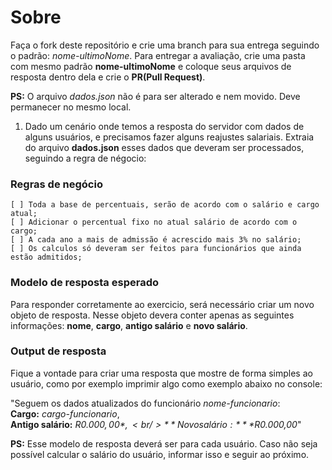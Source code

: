 # Sobre
Faça o fork deste repositório e crie uma branch para sua entrega seguindo o padrão: *nome-ultimoNome*. Para entregar a avaliação, crie uma pasta com mesmo padrão **nome-ultimoNome** e coloque seus arquivos de resposta dentro dela e crie o **PR(Pull Request)**.

**PS:** O arquivo *dados.json* não é para ser alterado e nem movido. Deve permanecer no mesmo local.

1. Dado um cenário onde temos a resposta do servidor com dados de alguns usuários, e precisamos fazer alguns reajustes salariais. Extraia do arquivo **dados.json** esses dados que deveram ser processados, seguindo a regra de négocio:

### Regras de negócio
    [ ] Toda a base de percentuais, serão de acordo com o salário e cargo atual;
    [ ] Adicionar o percentual fixo no atual salário de acordo com o cargo;
    [ ] A cada ano a mais de admissão é acrescido mais 3% no salário;
    [ ] Os calculos só deveram ser feitos para funcionários que ainda estão admitidos;

### Modelo de resposta esperado
Para responder corretamente ao exercicio, será necessário criar um novo objeto de resposta. Nesse objeto devera conter apenas as seguintes informações: **nome**, **cargo**, **antigo salário** e **novo salário**.

### Output de resposta
Fique a vontade para criar uma resposta que mostre de forma simples ao usuário, como por exemplo imprimir algo como exemplo abaixo no console:

"Seguem os dados atualizados do funcionário *nome-funcionario*: <br />
**Cargo:** *cargo-funcionario*,<br />
**Antigo salário:** *R$0.000,00*,<br />
**Novo salário:** *R$0.000,00*"<br />

**PS:** Esse modelo de resposta deverá ser para cada usuário. Caso não seja possível calcular o salário do usuário, informar isso e seguir ao próximo.
